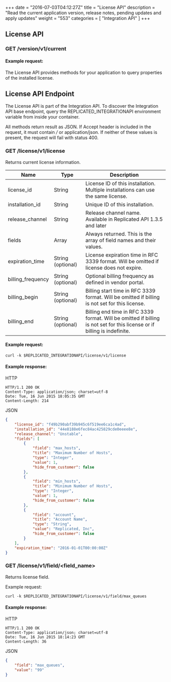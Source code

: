 +++
date = "2016-07-03T04:12:27Z"
title = "License API"
description = "Read the current application version, release notes, pending updates and apply updates"
weight = "553"
categories = [ "Integration API" ]
+++

## License API
### GET /version/v1/current
#### Example request:

The License API provides methods for your application to query properties of the installed license.

## License API Endpoint

The License API is part of the Integration API. To discover the Integration API base endpoint, query the REPLICATED_INTEGRATIONAPI environment variable from inside your container.

All methods return result as JSON. If Accept header is included in the request, it must contain */* or application/json. If neither of these values is present, the request will fail with status 400.

### GET /license/v1/license

Returns current license information.

| Name | Type | Description |
|---|---|---|
| license_id | String | License ID of this installation. Multiple installations can use the same license. |
| installation_id | String | Unique ID of this installation. |
| release_channel | String | Release channel name. Available in Replicated API 1.3.5 and later |
| fields | Array | Always returned. This is the array of field names and their values. | 
| expiration_time | String (optional) | License expiration time in RFC 3339 format. Will be omitted if license does not expire. |
| billing_frequency | String (optional) | Optional billing frequency as defined in vendor portal. |
| billing_begin | String (optional) | Billing start time in RFC 3339 format. Will be omitted if billing is not set for this license. |
| billing_end | String (optional) | Billing end time in RFC 3339 format. Will be omitted if billing is not set for this license or if billing is indefinite. |

#### Example request:

```shell
curl -k $REPLICATED_INTEGRATIONAPI/license/v1/license
```

#### Example response:

HTTP
```shell
HTTP/1.1 200 OK
Content-Type: application/json; charset=utf-8
Date: Tue, 16 Jun 2015 18:05:35 GMT
Content-Length: 214
```

JSON
```json
{
    "license_id": "f49b290abf39b945c6f519ee6ca1c4ad",
    "installation_id": "44e8188e6fec84ac425829cde0eeee8e",
    "release_channel": "Unstable",
    "fields": [
        {
            "field": "max_hosts",
            "title": "Maximum Number of Hosts",
            "type": "Integer",
            "value": 1,
            "hide_from_customer": false
        },
        {
            "field": "min_hosts",
            "title": "Minimum Number of Hosts",
            "type": "Integer",
            "value": 1,
            "hide_from_customer": false
        },
        {
            "field": "account",
            "title": "Account Name",
            "type": "String",
            "value": "Replicated, Inc",
            "hide_from_customer": false
        }
    ],
    "expiration_time": "2016-01-01T00:00:00Z"
}
```

### GET /license/v1/field/<field_name>

Returns license field.

Example request:

```shell
curl -k $REPLICATED_INTEGRATIONAPI/license/v1/field/max_queues
```

#### Example response:

HTTP
```shell
HTTP/1.1 200 OK
Content-Type: application/json; charset=utf-8
Date: Tue, 16 Jun 2015 18:14:23 GMT
Content-Length: 36
```

JSON
```json
{
    "field": "max_queues",
    "value": "99"
}
```
